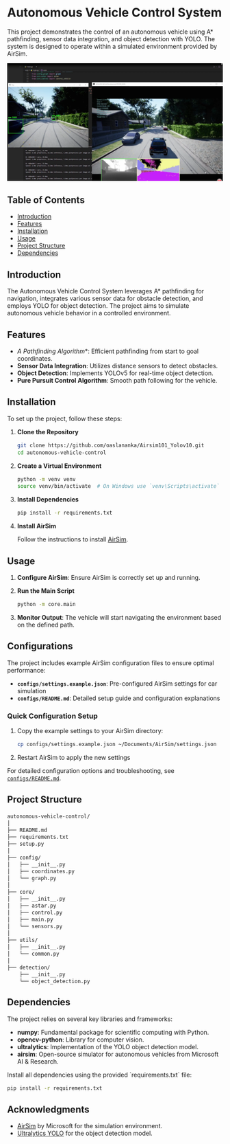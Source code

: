 # Autonomous Vehicle Control System

This project demonstrates the control of an autonomous vehicle using A* pathfinding, sensor data integration, and object detection with YOLO. The system is designed to operate within a simulated environment provided by AirSim.

[![test](assets/test.png)](assets/test.mp4)

## Table of Contents

- [Introduction](#introduction)
- [Features](#features)
- [Installation](#installation)
- [Usage](#usage)
- [Project Structure](#project-structure)
- [Dependencies](#dependencies)

## Introduction

The Autonomous Vehicle Control System leverages A* pathfinding for navigation, integrates various sensor data for obstacle detection, and employs YOLO for object detection. The project aims to simulate autonomous vehicle behavior in a controlled environment.

## Features

- **A* Pathfinding Algorithm**: Efficient pathfinding from start to goal coordinates.
- **Sensor Data Integration**: Utilizes distance sensors to detect obstacles.
- **Object Detection**: Implements YOLOv5 for real-time object detection.
- **Pure Pursuit Control Algorithm**: Smooth path following for the vehicle.

## Installation

To set up the project, follow these steps:

1. **Clone the Repository**

    ```bash
    git clone https://github.com/oaslananka/Airsim101_Yolov10.git
    cd autonomous-vehicle-control
    ```

2. **Create a Virtual Environment**

    ```bash
    python -m venv venv
    source venv/bin/activate  # On Windows use `venv\Scripts\activate`
    ```

3. **Install Dependencies**

    ```bash
    pip install -r requirements.txt
    ```

4. **Install AirSim**

    Follow the instructions to install [AirSim](https://github.com/microsoft/AirSim).

## Usage

1. **Configure AirSim**: Ensure AirSim is correctly set up and running.
2. **Run the Main Script**

    ```bash
    python -m core.main
    ```

3. **Monitor Output**: The vehicle will start navigating the environment based on the defined path.

## Configurations

The project includes example AirSim configuration files to ensure optimal performance:

- **`configs/settings.example.json`**: Pre-configured AirSim settings for car simulation
- **`configs/README.md`**: Detailed setup guide and configuration explanations

### Quick Configuration Setup

1. Copy the example settings to your AirSim directory:
   ```bash
   cp configs/settings.example.json ~/Documents/AirSim/settings.json
   ```

2. Restart AirSim to apply the new settings

For detailed configuration options and troubleshooting, see [`configs/README.md`](configs/README.md).

## Project Structure

```plaintext
autonomous-vehicle-control/
│
├── README.md
├── requirements.txt
├── setup.py
│
├── config/
│   ├── __init__.py
│   ├── coordinates.py
│   └── graph.py
│
├── core/
│   ├── __init__.py
│   ├── astar.py
│   ├── control.py
│   ├── main.py
│   └── sensors.py
│
├── utils/
│   ├── __init__.py
│   └── common.py
│
├── detection/
    ├── __init__.py
    └── object_detection.py
```

## Dependencies

The project relies on several key libraries and frameworks:

- **numpy**: Fundamental package for scientific computing with Python.
- **opencv-python**: Library for computer vision.
- **ultralytics**: Implementation of the YOLO object detection model.
- **airsim**: Open-source simulator for autonomous vehicles from Microsoft AI & Research.

Install all dependencies using the provided \`requirements.txt\` file:

```bash
pip install -r requirements.txt
```

## Acknowledgments

- [AirSim](https://github.com/microsoft/AirSim) by Microsoft for the simulation environment.
- [Ultralytics YOLO](https://github.com/ultralytics) for the object detection model.
